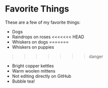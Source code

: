 # Favorite Things

These are a few of my favorite things:

- Dogs
- Raindrops on roses
<<<<<<< HEAD
- Whiskers on dogs
=======
- Whiskers on puppies
>>>>>>> danger
- Bright copper kettles
- Warm woolen mittens
- Not editing directly on GitHub
- Bubble tea!
